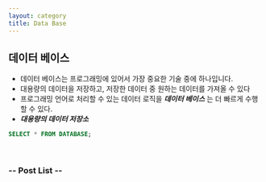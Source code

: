 ```yaml
---
layout: category
title: Data Base
---
```


## 데이터 베이스
- 데이터 베이스는 프로그래밍에 있어서 가장 중요한 기술 중에 하나입니다.
- 대용량의 데이터을 저장하고, 저장한 데이터 중 원하는 데이터를 가져올 수 있다
- 프로그래밍 언어로 처리할 수 있는 데이터 로직을 ***데이터 베이스*** 는 더 빠르게 수행할 수 있다.
- ***대용량의 데이터 저장소***

```sql
SELECT * FROM DATABASE;
```
<br>

### -- Post List --
